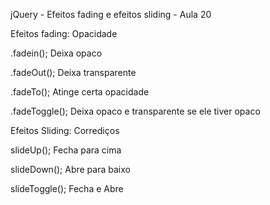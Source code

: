 jQuery - Efeitos fading e efeitos sliding - Aula 20

Efeitos fading: Opacidade

.fadein(); Deixa opaco

.fadeOut(); Deixa transparente

.fadeTo(); Atinge certa opacidade

.fadeToggle(); Deixa opaco e transparente se ele tiver opaco


Efeitos Sliding: Corrediços

slideUp(); Fecha para cima

slideDown(); Abre para baixo

slideToggle(); Fecha e Abre

